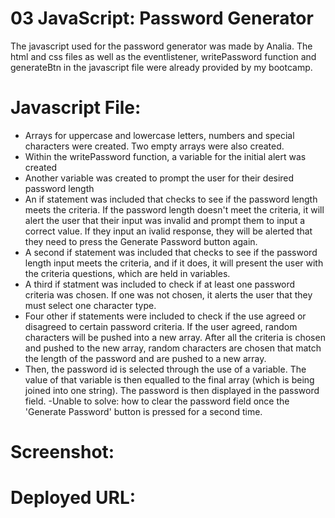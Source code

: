 # 03 JavaScript: Password Generator

The javascript used for the password generator was made by Analia. The html and css files as well as the eventlistener, writePassword function and generateBtn in the javascript file were already provided by my bootcamp.

# Javascript File:
- Arrays for uppercase and lowercase letters, numbers and special characters were created. Two empty arrays were also created.
- Within the writePassword function, a variable for the initial alert was created
- Another variable was created to prompt the user for their desired password length
- An if statement was included that checks to see if the password length meets the criteria. If the password length doesn't meet the criteria, it will alert the user that their input was invalid and prompt them to input a correct value. If they input an ivalid response, they will be alerted that they need to press the Generate Password button again.
- A second if statement was included that checks to see if the password length input meets the criteria, and if it does, it will present the user with the criteria questions, which are held in variables.
- A third if statment was included to check if at least one password criteria was chosen. If one was not chosen, it alerts the user that they must select one character type.
- Four other if statements were included to check if the use agreed or disagreed to certain password criteria. If the user agreed, random characters will be pushed into a new array. After all the criteria is chosen and pushed to the new array, random characters are chosen that match the length of the password and are pushed to a new array.
- Then, the password id is selected through the use of a variable. The value of that variable is then equalled to the final array (which is being joined into one string). The password is then displayed in the password field.
-Unable to solve: how to clear the password field once the 'Generate Password' button is pressed for a second time.


# Screenshot:




# Deployed URL:
